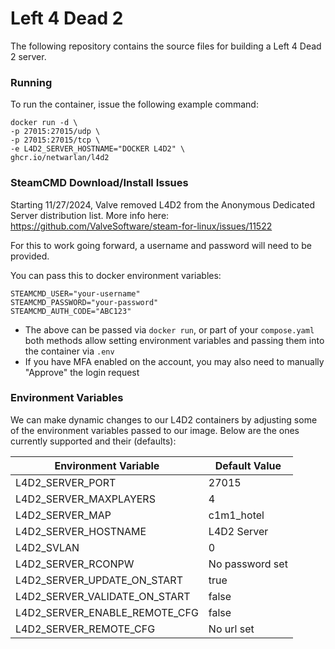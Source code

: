 # Left 4 Dead 2            
The following repository contains the source files for building a Left 4 Dead 2 server.


### Running
To run the container, issue the following example command:
```
docker run -d \
-p 27015:27015/udp \
-p 27015:27015/tcp \
-e L4D2_SERVER_HOSTNAME="DOCKER L4D2" \
ghcr.io/netwarlan/l4d2
```

### SteamCMD Download/Install Issues
Starting 11/27/2024, Valve removed L4D2 from the Anonymous Dedicated Server distribution list. More info here: https://github.com/ValveSoftware/steam-for-linux/issues/11522

For this to work going forward, a username and password will need to be provided.

You can pass this to docker environment variables:
```
STEAMCMD_USER="your-username"
STEAMCMD_PASSWORD="your-password"
STEAMCMD_AUTH_CODE="ABC123"
```
* The above can be passed via `docker run`, or part of your `compose.yaml` both methods allow setting environment variables and passing them into the container via `.env`
* If you have MFA enabled on the account, you may also need to manually "Approve" the login request


### Environment Variables
We can make dynamic changes to our L4D2 containers by adjusting some of the environment variables passed to our image.
Below are the ones currently supported and their (defaults):

Environment Variable | Default Value
-------------------- | -------------
L4D2_SERVER_PORT | 27015
L4D2_SERVER_MAXPLAYERS | 4
L4D2_SERVER_MAP | c1m1_hotel
L4D2_SERVER_HOSTNAME | L4D2 Server
L4D2_SVLAN | 0
L4D2_SERVER_RCONPW | No password set
L4D2_SERVER_UPDATE_ON_START | true
L4D2_SERVER_VALIDATE_ON_START | false
L4D2_SERVER_ENABLE_REMOTE_CFG | false
L4D2_SERVER_REMOTE_CFG | No url set